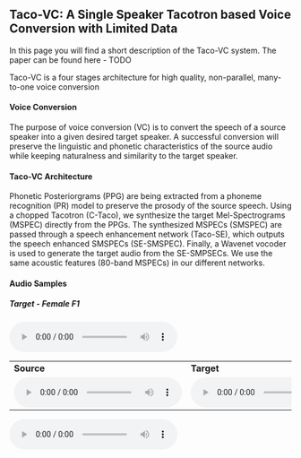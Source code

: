 ## Taco-VC: A Single Speaker Tacotron based Voice Conversion with Limited Data ##

In this page you will find a short description of the Taco-VC system.
The paper can be found here - TODO

Taco-VC is a four stages architecture for high quality, non-parallel, many-to-one voice conversion

#### Voice Conversion
The purpose of voice conversion (VC) is to convert the speech of a source speaker into a given desired target speaker.
A successful conversion will preserve the linguistic and phonetic characteristics of the source audio while keeping naturalness and similarity to the target speaker.

#### Taco-VC Architecture
Phonetic Posteriorgrams (PPG) are being extracted from a phoneme recognition (PR) model to preserve the prosody of the source speech. Using a chopped Tacotron (C-Taco), we synthesize the target Mel-Spectrograms (MSPEC) directly from the PPGs. 
The synthesized MSPECs (SMSPEC) are passed through a speech enhancement network (Taco-SE), which outputs the speech enhanced SMSPECs (SE-SMSPEC). 
Finally, a Wavenet vocoder is used to generate the target audio from the SE-SMPSECs. 
We use the same acoustic features (80-band MSPECs) in our different networks. 

#### Audio Samples

##### Target - Female F1
<audio controls="controls">
<source type="audio/wav" src="samples/F1/30005_F1.wav"></source>
</audio>

<table>
  <tr><td><b>Source</b></td><td><b>Target</b></td><td><b>Taco-VC</b></td><td><b>Taco-VC-NoSe</b></td></tr>
  
  <tr>
  <td><audio controls><source src="samples/F1/30005_F1.wav"></audio></td>
  <td><audio controls><source src="samples/F1/30005_F1.wav"></audio></td>
  <td><audio controls><source src="samples/F1/30005_F1.wav"></audio></td>
  <td><audio controls><source src="samples/F1/30005_F1.wav"></audio></td>
  </tr>


</table>

  
  <audio id="player" controls autoplay>
  <source src="http://xseignard.github.com/webGLWebAudioAPI/sound/OGLikeCapone.ogg" type="audio/ogg">
  Your browser does not support the audio tag.
  </audio>
